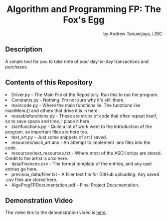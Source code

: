 <h1 align=center> Algorithm and Programming FP: The Fox's Egg </h1>
<p align=right>by Andrew Tanuwijaya, L1BC</p>
<h2> Description </h2>
<p> A simple tool for you to take note of your day-to-day transactions and purchases.<p>

<h2> Contents of this Repository </h2>

<li>Driver.py - The Main File of the Repository. Run this to run the program.</li>
<li>Constants.py - Nothing. I'm not sure why it's still there.</li>
<li>maincode.py - Where the main functions lie. The functions like mainMenu() and others that drive it is in here.</li>
<li>reusablefunctions.py - These are strips of code that often repeat itself, so to save space and time, I place it here.</li>
<li>startfunctions.py - Quite a lot of work went to the introduction of the program, so important files are here too.</li>
<li>text_art.py - Just some snippets of art I saved.</li>
<li>resources/ascii_art.ans - An attempt to implement .ans files into the code.</li>
<li>resources/text_resources.txt - Where most of the ASCII strips are stored. Credit to the artist is also here.</li>
<li>data/finances.csv - The format template of the entries, and any user entries go here.</li>
<li>previous_data/filler.txt - A filler text file for GitHub uploading. Any saved .csv files are stored here.</li>
<li>AlgoProgFPDocumentation.pdf - Final Project Documentation.</li>

<h2> Demonstration Video </h2>

<p> The video link to the demonstration video is <a href="https://drive.google.com/file/d/1O6czRM20JRhiXlzI55cyVHjF0LVkE5ho/view?usp=sharing">here</a>.
